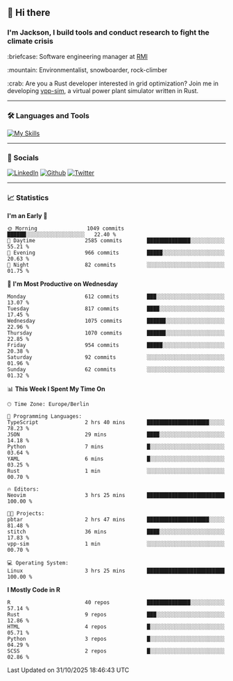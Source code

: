## :wave: Hi there
### I'm Jackson, I build tools and conduct research to fight the climate crisis
<p> :briefcase: Software engineering manager at <a href="https://rmi.org/" alt="RMI">RMI</a></p>
<p> :mountain: Environmentalist, snowboarder, rock-climber</p>
<p> :crab: Are you a Rust developer interested in grid optimization? Join me in developing <a href="https://github.com/jdhoffa/vpp-sim" alt="vpp-sim">vpp-sim</a>, a virtual power plant simulator written in Rust.</p>

---

### :hammer_and_wrench: Languages and Tools

[![My Skills](https://skillicons.dev/icons?i=python,rust,docker,ts,react,neovim,azure,postgresql&perline=8&theme=dark)](https://skillicons.dev)

---

### :iphone: Socials

[![LinkedIn](https://skillicons.dev/icons?i=linkedin&theme=dark)](https://www.linkedin.com/in/jackson-hoffart/) 
[![Github](https://skillicons.dev/icons?i=github&theme=dark)](https://github.com/jdhoffa) 
[![Twitter](https://skillicons.dev/icons?i=twitter&theme=dark)](https://twitter.com/jdhoffart) 

---

### :chart_with_upwards_trend: Statistics

 
<!--START_SECTION:waka-->
**I'm an Early 🐤** 

```text
🌞 Morning                1049 commits        ██████░░░░░░░░░░░░░░░░░░░   22.40 % 
🌆 Daytime                2585 commits        ██████████████░░░░░░░░░░░   55.21 % 
🌃 Evening                966 commits         █████░░░░░░░░░░░░░░░░░░░░   20.63 % 
🌙 Night                  82 commits          ░░░░░░░░░░░░░░░░░░░░░░░░░   01.75 % 
```
📅 **I'm Most Productive on Wednesday** 

```text
Monday                   612 commits         ███░░░░░░░░░░░░░░░░░░░░░░   13.07 % 
Tuesday                  817 commits         ████░░░░░░░░░░░░░░░░░░░░░   17.45 % 
Wednesday                1075 commits        ██████░░░░░░░░░░░░░░░░░░░   22.96 % 
Thursday                 1070 commits        ██████░░░░░░░░░░░░░░░░░░░   22.85 % 
Friday                   954 commits         █████░░░░░░░░░░░░░░░░░░░░   20.38 % 
Saturday                 92 commits          ░░░░░░░░░░░░░░░░░░░░░░░░░   01.96 % 
Sunday                   62 commits          ░░░░░░░░░░░░░░░░░░░░░░░░░   01.32 % 
```


📊 **This Week I Spent My Time On** 

```text
🕑︎ Time Zone: Europe/Berlin

💬 Programming Languages: 
TypeScript               2 hrs 40 mins       ████████████████████░░░░░   78.23 % 
JSON                     29 mins             ████░░░░░░░░░░░░░░░░░░░░░   14.18 % 
Python                   7 mins              █░░░░░░░░░░░░░░░░░░░░░░░░   03.64 % 
YAML                     6 mins              █░░░░░░░░░░░░░░░░░░░░░░░░   03.25 % 
Rust                     1 min               ░░░░░░░░░░░░░░░░░░░░░░░░░   00.70 % 

🔥 Editors: 
Neovim                   3 hrs 25 mins       █████████████████████████   100.00 % 

🐱‍💻 Projects: 
pbtar                    2 hrs 47 mins       ████████████████████░░░░░   81.48 % 
stitch                   36 mins             ████░░░░░░░░░░░░░░░░░░░░░   17.83 % 
vpp-sim                  1 min               ░░░░░░░░░░░░░░░░░░░░░░░░░   00.70 % 

💻 Operating System: 
Linux                    3 hrs 25 mins       █████████████████████████   100.00 % 
```

**I Mostly Code in R** 

```text
R                        40 repos            ██████████████░░░░░░░░░░░   57.14 % 
Rust                     9 repos             ███░░░░░░░░░░░░░░░░░░░░░░   12.86 % 
HTML                     4 repos             █░░░░░░░░░░░░░░░░░░░░░░░░   05.71 % 
Python                   3 repos             █░░░░░░░░░░░░░░░░░░░░░░░░   04.29 % 
SCSS                     2 repos             █░░░░░░░░░░░░░░░░░░░░░░░░   02.86 % 
```




 Last Updated on 31/10/2025 18:46:43 UTC
<!--END_SECTION:waka-->
